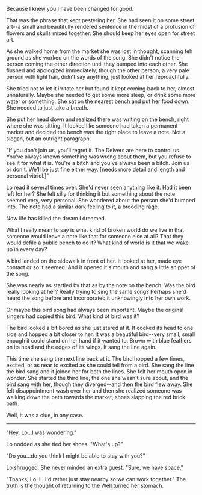 Because I knew you I have been changed for good. 

That was the phrase that kept pestering her.  She had seen it on some street art--a small and beautifully rendered sentence in the midst of a profusion of flowers and skulls mixed together.  She should keep her eyes open for street art. 

As she walked home from the market she was lost in thought, scanning teh ground as she worked on the words of the song. She didn't notice the person coming the other direction until they bumped into each other.  She flushed and apologized immediately, though the other person, a very pale person with light hair, didn't say anything, just looked at her reproachfully.  

She tried not to let it irritate her but found it kept coming back to her, almost unnaturally.  Maybe she needed to get some more sleep, or drink some more water or something.  She sat on the nearest bench and put her food down.  She needed to just take a breath.  

She put her head down and realized there was writing on the bench, right where she was sitting.  It looked like someone had taken a permanent marker and decided the bench was the right place to leave a note.  Not a slogan, but an outright paragraph.

"If you don't join us, you'll regret it.  The Delvers are here to control us.  You've always known something was wrong about them, but you refuse to see it for what it is.  You're a bitch and you've always been a bitch.  Join us or don't.  We'll be just fine either way.  [needs more detail and length and personal vitriol.]"

Lo read it several times over.  She'd never seen anything like it. Had it been left for her?  She felt silly for thinking it but something about the note seemed very, very personal. She wondered about the person she'd bumped into.  The note had a similar dark feeling to it, a brooding rage.

Now life has killed the dream I dreamed.

What I really mean to say is what kind of broken world do we live in that someone would leave a note like that for someone else at all? That they would defile a public bench to do it? What kind of world is it that we wake up in every day? 

A bird landed on the sidewalk in front of her.  It looked at her, made eye contact or so it seemed. And it opened it's mouth and sang a little snippet of the song.  

She was nearly as startled by that as by the note on the bench.  Was the bird really looking at her? Really trying to sing the same song?  Perhaps she'd heard the song before and incorporated it unknowingly into her own work. 

Or maybe this bird song had always been important. Maybe the original singers had copied this bird.  What kind of bird was it? 

The bird looked a bit bored as she just stared at it.  It cocked its head to one side and hopped a bit closer to her. It was a beautiful bird--very small, small enough it could stand on her hand if it wanted to.  Brown with blue feathers on its head and the edges of its wings. It sang the line again. 

This time she sang the next line back at it.  The bird hopped a few times, excited, or as near to excited as she could tell from a bird.  She sang the line the bird sang and it joined her for both the lines.  She felt her mouth open in wonder.  She started the third line, the one she wasn't sure about, and the bird sang with her, though they diverged--and then the bird flew away.  She felt disappointment wash over her and then she realized someone was walking down the path towards the market, shoes slapping the red brick path.  

Well, it was a clue, in any case. 

---

"Hey, Lo...I was wondering."

Lo nodded as she tied her shoes.  "What's up?"

"Do you...do you think I might be able to stay with you?"

Lo shrugged. She never minded an extra guest.  "Sure, we have space."

"Thanks, Lo.  I...I'd rather just stay nearby so we can work together."  The truth is the thought of returning to the Well turned her stomach.  